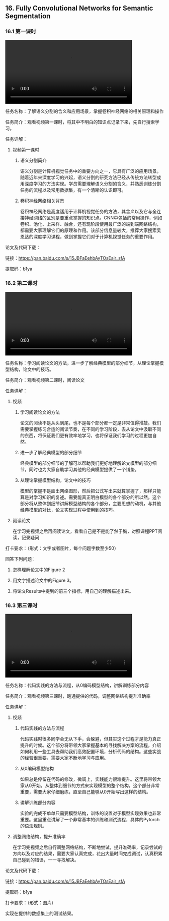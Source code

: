 ## 16. Fully Convolutional Networks for Semantic Segmentation

### 16.1 第一课时

<video width=80%  controls >
	<source type="video/mp4" src="016-fully-convolutional-networks-for-semantic-segmentation/016-1.mp4">
</video>

任务名称：了解语义分割的含义和应用场景，掌握卷积神经网络的相关原理和操作

任务简介：观看视频第一课时，将其中不明白的知识点记录下来，先自行搜索学习。

任务详解：

1. 视频第一课时

   1. 语义分割简介

      语义分割是计算机视觉任务中的重要方向之一，它具有广泛的应用场景。随着近年来深度学习的兴起，语义分割的研究方法已经从传统方法转型成用深度学习的方法实现。学员需要理解语义分割的含义，并熟悉训练分割任务的流程以及常用数据集，有一个清晰的认识即可。

   2. 卷积神经网络相关背景

      卷积神经网络是高度适用于计算机视觉任务的方法，其含义以及它与全连接神经网络的区别是要重点掌握的知识点。CNN中包括的常用操作，例如卷积、池化、上采样、融合，还有现阶段使用最广泛的端到端网络结构，都需要大家理解它们的原理和作用。该部分信息量较大，推荐大家搜索吴恩达的深度学习课程，做到掌握它们对于计算机视觉任务的重要作用。 

论文及代码下载：

链接：https://pan.baidu.com/s/15JBFaEehbAyTOsEair_sfA 

提取码：b1ya 

### 16.2 第二课时

<video width=80%  controls >
	<source type="video/mp4" src="016-fully-convolutional-networks-for-semantic-segmentation/016-2.mp4">
</video>

任务名称：学习阅读论文的方法，进一步了解经典模型的部分细节，从理论掌握模型结构，论文中的技巧。

任务简介：观看视频第二课时，阅读论文

任务详解：

1. 视频

   1. 学习阅读论文的方法

      论文的阅读不是从头到尾，也不是每个部分都一定是非常值得推敲。我们需要掌握练习合适的阅读节奏，在不同的学习阶段，去从论文中汲取不同的东西，将保证我们更有效率地学习，也将保证我们学习的过程更加自然。

   2. 进一步了解经典模型的部分细节

      经典模型的部分细节的了解可以帮助我们更好地理解论文模型的部分细节，同时也为大家自助学习其他的经典模型提供了一个铺垫。

   3. 从理论掌握模型结构，论文中的技巧

      模型的掌握不是画出网络图形，然后把公式写出来就算掌握了，那样只能算是对学习知识的复述。需要能真正明白模型的各个部分的所以然。这个部分将从整体到细节讲解模型结构的各个部分，主要思想的动机，与其他经典模型的对比，论文实现过程中使用到的技巧。

2. 阅读论文

   在学习完视频之后再阅读论文，看看自己是不是能了然于胸，对照课程PPT阅读，记录疑问

打卡要求：（形式：文字或者图片，每个问题字数至少50）

回答下列问题：

1. 怎样理解论文中的Figure 2 

2. 用文字描述论文中的Figure 3。

3. 将论文Results中提到的前三个指标，用自己的理解描述出来。

### 16.3 第三课时

<video width=80%  controls >
	<source type="video/mp4" src="016-fully-convolutional-networks-for-semantic-segmentation/016-3.mp4">
</video>

任务名称：代码实践的方法与流程，从0编码模型结构，讲解训练部分内容

任务简介：观看视频第三课时，跑通提供的代码，调整网络结构提升准确率

任务详解：

1. 视频

   1. 代码实践的方法与流程

      代码实践时很多同学会无从下手，会躲避，但其实这个过程才是能力真正提升的时候。这个部分将带领大家掌握基本的寻找解决方案的流程，介绍如何利用一些工具去帮助我们高效配置环境，分析代码的结构。这些实战的经验很重要，需要大家不断地学习与应用。

   2. 从0编码模型结构

      如果总是停留在代码的修改，微调上，实践能力很难提升。这里将带领大家从0开始，从整体到细节的方式来实现模型的整个结构，这个部分非常重要，需要大家仔细磨练，直至自己能够从0开始写出这样的结构。

   3. 讲解训练部分内容

      实验的完成不单单只需要模型结构，训练的设置对于模型实现效果也非常重要。这里重点讲解了一个非常基本的训练和测试流程，具体的Pytorch的语法规则。

2. 调整网络结构，提升准确率

   在学习完视频之后自行调整网络结构，不断地尝试，提升准确率，记录尝试的方向以及对应的结果，需要大家认真完成，花出大量时间完成调试，认真积累自己碰到的错误，一一寻找解决。

论文及代码下载：

链接：https://pan.baidu.com/s/15JBFaEehbAyTOsEair_sfA 

提取码：b1ya 

打卡要求：（形式：图片）

实现在提供的数据集上的测试结果。